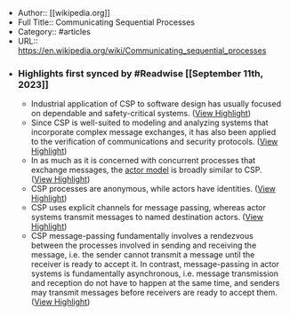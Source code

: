 - Author:: [[wikipedia.org]]
- Full Title:: Communicating Sequential Processes
- Category:: #articles
- URL:: https://en.wikipedia.org/wiki/Communicating_sequential_processes
- ### Highlights first synced by #Readwise [[September 11th, 2023]]
    - Industrial application of CSP to software design has usually focused on dependable and safety-critical systems. ([View Highlight](https://read.readwise.io/read/01ha2czrhzfctkb44e79ch4889))
    - Since CSP is well-suited to modeling and analyzing systems that incorporate complex message exchanges, it has also been applied to the verification of communications and security protocols. ([View Highlight](https://read.readwise.io/read/01ha2d00dwcx99etc5p548n9cx))
    - In as much as it is concerned with concurrent processes that exchange messages, the [actor model](https://en.wikipedia.org/wiki/Actor_model) is broadly similar to CSP. ([View Highlight](https://read.readwise.io/read/01ha2d1s3vqcfyec9d3cga6bz3))
    - CSP processes are anonymous, while actors have identities. ([View Highlight](https://read.readwise.io/read/01ha2d1vfbd97y6kr6ksyq8xsd))
    - CSP uses explicit channels for message passing, whereas actor systems transmit messages to named destination actors. ([View Highlight](https://read.readwise.io/read/01ha2d21jbtrr59tg9s40mbra9))
    - CSP message-passing fundamentally involves a rendezvous between the processes involved in sending and receiving the message, i.e. the sender cannot transmit a message until the receiver is ready to accept it. In contrast, message-passing in actor systems is fundamentally asynchronous, i.e. message transmission and reception do not have to happen at the same time, and senders may transmit messages before receivers are ready to accept them. ([View Highlight](https://read.readwise.io/read/01ha2d2g7jwrqtmp9h0p8rz2nv))
